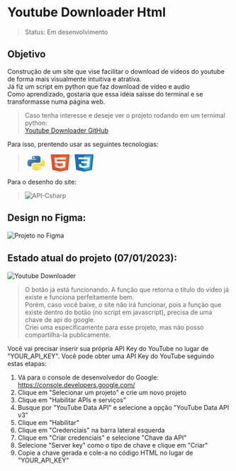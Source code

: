# Youtube Downloader Html

> Status: Em desenvolvimento

## Objetivo

Construção de um site que vise facilitar o download de vídeos do youtube de forma mais visualmente intuitiva e atrativa.<br>
Já fiz um script em python que faz download de vídeo e audio<br>
Como aprendizado, gostaria que essa idéia saísse do terminal e se transformasse numa página web.<br>
> Caso tenha interesse e deseje ver o projeto rodando em um ternimal python:<br>
> <a href = "https://github.com/JhonatanLop/Youtube-Download" title="Youtube Downloader Python Terminal">
    Youtube Downloader GitHub
    </a>

Para isso, prentendo usar as seguintes tecnologias:<br>
> <img align="center" alt="API-Python" height="40" width="50" src="https://raw.githubusercontent.com/devicons/devicon/master/icons/python/python-original.svg">
> <img align="center" alt="API-HTML" height="40" width="50" src="https://raw.githubusercontent.com/devicons/devicon/master/icons/html5/html5-original.svg">
> <img align="center" alt="Rafa-CSS" height="40" width="50" src="https://raw.githubusercontent.com/devicons/devicon/master/icons/css3/css3-original.svg">
Para o desenho do site:<br>
> <img alt="API-Csharp" height="40" width="50" src="https://api.iconify.design/ph/figma-logo-light.svg?color=%23ff4000&width=40&height=50"/>

<!-- ## Link para o site

### <a href = "http://127.0.0.1:5500/index.html" title="Youtube Downloader"> ***Youtube Downloader*** </a>

Caso o link não esteja funcionando, entre em contato.<br>
<a href="mailto:jhooliveira.lopes@gmail.com?subject=Site apresenta mau funcionamento" title="Você será redirecionado para uma página para contatar o suporte">Envie um e-mail para o suporte</a> -->

## Design no Figma:
<img align="center" alt="Projeto no Figma" height="800px" width="auto" src="https://imgcloud.s3.us-east-1.wasabisys.com/6jq4iiWgdw.png">


## Estado atual do projeto (07/01/2023):
<img align="center" alt="Youtube Downloader" height="800px" width="auto" src="https://imgcloud.s3.us-east-1.wasabisys.com/PukSuaNCII.png">

> O botão já está funcionando. A função que retorna o titulo do vídeo já existe e funciona perfeitamente bem.<br>
> Porém, caso você baixe, o site não irá funcionar, pois a função que existe dentro do botão (no script em javascript), precisa de uma chave de api do google.<br>
> Criei uma especificamente para esse projeto, mas não posso compartilha-la publicamente.<br>

<p>
Você vai precisar inserir sua própria API Key do YouTube no lugar de "YOUR_API_KEY". Você pode obter uma API Key do YouTube seguindo estas etapas:
</p>

1. Vá para o console de desenvolvedor do Google: https://console.developers.google.com/
2. Clique em "Selecionar um projeto" e crie um novo projeto
3. Clique em "Habilitar APIs e serviços"
4. Busque por "YouTube Data API" e selecione a opção "YouTube Data API v3"
5. Clique em "Habilitar"
6. Clique em "Credenciais" na barra lateral esquerda
7. Clique em "Criar credenciais" e selecione "Chave da API"
8. Selecione "Server key" como o tipo de chave e clique em "Criar"
9. Copie a chave gerada e cole-a no código HTML no lugar de "YOUR_API_KEY"
